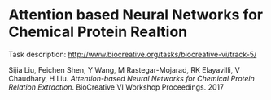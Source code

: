# Attention based Neural Networks for Chemical Protein Realtion

Task description: http://www.biocreative.org/tasks/biocreative-vi/track-5/

Sijia Liu, Feichen Shen, Y Wang, M Rastegar-Mojarad, RK Elayavilli, V Chaudhary, H Liu. *Attention-based Neural Networks for Chemical Protein Relation Extraction*. BioCreative VI Workshop Proceedings. 2017
